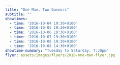 ```yaml
---
title: "One Man, Two Guvnors"
subtitle: ""
showtimes:
  - time: '2016-10-04 19:30+0100'
  - time: '2016-10-05 19:30+0100'
  - time: '2016-10-06 19:30+0100'
  - time: '2016-10-07 19:30+0100'
  - time: '2016-10-08 19:30+0100'
  - time: '2016-10-08 14:30+0100'
showtime-summary: "Tuesday to Saturday, 7:30pm"
flyer: assets/images/flyers/2016-one-man-flyer.jpg
---
```

